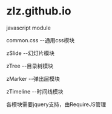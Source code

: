 # zlz.github.io
javascript module


common.css  --通用css模块

zSlide      --幻灯片模块

zTree       --目录树模块

zMarker     --弹出层模块

zTimeline   --时间线模块

各模块需要jquery支持，由RequireJS管理
